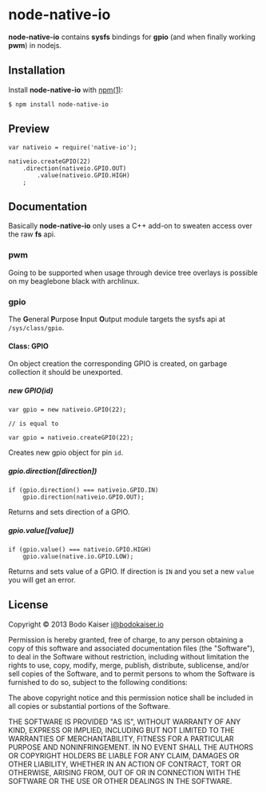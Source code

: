 # node-native-io

**node-native-io** contains **sysfs** bindings for **gpio** (and when finally
working **pwm**) in nodejs.

## Installation

Install **node-native-io** with [npm(1)](http://npmjs.org):

    $ npm install node-native-io

## Preview

    var nativeio = require('native-io');

    nativeio.createGPIO(22)
        .direction(nativeio.GPIO.OUT)
            .value(nativeio.GPIO.HIGH)
        ;

## Documentation

Basically **node-native-io** only uses a C++ add-on to sweaten access over
the raw **fs** api.

### pwm

Going to be supported when usage through device tree overlays is possible on
my beaglebone black with archlinux.

### gpio

The **G**eneral **P**urpose **I**nput **O**utput module targets the sysfs api
at `/sys/class/gpio`. 

#### Class: GPIO

On object creation the corresponding GPIO is created, on garbage collection it 
should be unexported.

##### new GPIO(id)

    var gpio = new nativeio.GPIO(22);

    // is equal to

    var gpio = nativeio.createGPIO(22);

Creates new gpio object for pin `id`.

##### gpio.direction([direction])

    if (gpio.direction() === nativeio.GPIO.IN)
        gpio.direction(nativeio.GPIO.OUT);

Returns and sets direction of a GPIO.

##### gpio.value([value])

    if (gpio.value() === nativeio.GPIO.HIGH)
        gpio.value(native.io.GPIO.LOW);

Returns and sets value of a GPIO. If direction is `IN` and you set a new 
`value` you will get an error.

## License

Copyright © 2013 Bodo Kaiser <i@bodokaiser.io>

Permission is hereby granted, free of charge, to any person obtaining
a copy of this software and associated documentation files (the
"Software"), to deal in the Software without restriction, including
without limitation the rights to use, copy, modify, merge, publish,
distribute, sublicense, and/or sell copies of the Software, and to
permit persons to whom the Software is furnished to do so, subject to
the following conditions:

The above copyright notice and this permission notice shall be
included in all copies or substantial portions of the Software.

THE SOFTWARE IS PROVIDED "AS IS", WITHOUT WARRANTY OF ANY KIND,
EXPRESS OR IMPLIED, INCLUDING BUT NOT LIMITED TO THE WARRANTIES OF
MERCHANTABILITY, FITNESS FOR A PARTICULAR PURPOSE AND
NONINFRINGEMENT. IN NO EVENT SHALL THE AUTHORS OR COPYRIGHT HOLDERS BE
LIABLE FOR ANY CLAIM, DAMAGES OR OTHER LIABILITY, WHETHER IN AN ACTION
OF CONTRACT, TORT OR OTHERWISE, ARISING FROM, OUT OF OR IN CONNECTION
WITH THE SOFTWARE OR THE USE OR OTHER DEALINGS IN THE SOFTWARE.
